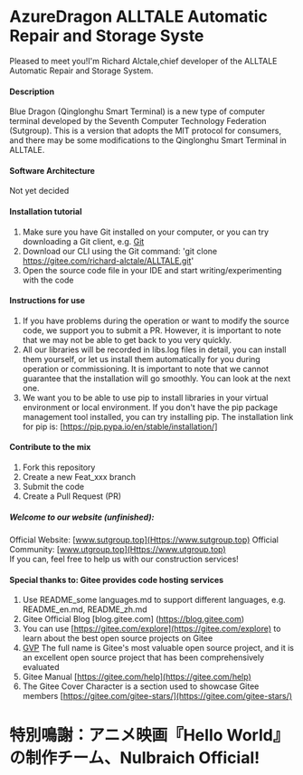 # AzureDragon ALLTALE Automatic Repair and Storage Syste
Pleased to meet you!I'm Richard Alctale,chief developer of the ALLTALE Automatic Repair and Storage System.
#### Description
Blue Dragon (Qinglonghu Smart Terminal) is a new type of computer terminal developed by the Seventh Computer Technology Federation (Sutgroup). This is a version that adopts the MIT protocol for consumers, and there may be some modifications to the Qinglonghu Smart Terminal in ALLTALE.

#### Software Architecture
Not yet decided

#### Installation tutorial

1. Make sure you have Git installed on your computer, or you can try downloading a Git client, e.g. [Git](https://git-scm.com/downloads)
2. Download our CLI using the Git command: 'git clone https://gitee.com/richard-alctale/ALLTALE.git'
3. Open the source code file in your IDE and start writing/experimenting with the code

#### Instructions for use

1. If you have problems during the operation or want to modify the source code, we support you to submit a PR. However, it is important to note that we may not be able to get back to you very quickly.
2. All our libraries will be recorded in libs.log files in detail, you can install them yourself, or let us install them automatically for you during operation or commissioning. It is important to note that we cannot guarantee that the installation will go smoothly. You can look at the next one.
3. We want you to be able to use pip to install libraries in your virtual environment or local environment. If you don't have the pip package management tool installed, you can try installing pip. The installation link for pip is: [https://pip.pypa.io/en/stable/installation/]

#### Contribute to the mix

1. Fork this repository
2. Create a new Feat_xxx branch
3. Submit the code
4. Create a Pull Request (PR)

##### Welcome to our website (unfinished):
Official Website: [www.sutgroup.top](Https://www.sutgroup.top)
Official Community: [www.utgroup.top](Https://www.utgroup.top)  
If you can, feel free to help us with our construction services!

#### Special thanks to: Gitee provides code hosting services

1. Use README_some languages.md to support different languages, e.g. README_en.md, README_zh.md
2. Gitee Official Blog [blog.gitee.com] (https://blog.gitee.com)
3. You can use [https://gitee.com/explore](https://gitee.com/explore) to learn about the best open source projects on Gitee
4. [GVP](https://gitee.com/gvp) The full name is Gitee's most valuable open source project, and it is an excellent open source project that has been comprehensively evaluated
5. Gitee Manual [https://gitee.com/help](https://gitee.com/help)
6. The Gitee Cover Character is a section used to showcase Gitee members [https://gitee.com/gitee-stars/](https://gitee.com/gitee-stars/)

# 特別鳴謝：アニメ映画『Hello World』の制作チーム、Nulbraich Official!
